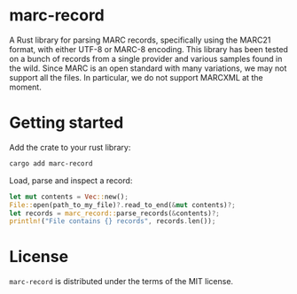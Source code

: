marc-record
===========

A Rust library for parsing MARC records, specifically using the MARC21 format, with either
UTF-8 or MARC-8 encoding. This library has been tested on a bunch of records from a single provider and various samples found in the wild.
Since MARC is an open standard with many variations, we may not support all the files. In particular, we do not
support MARCXML at the moment.

Getting started
===============

Add the crate to your rust library:

```sh
cargo add marc-record
```

Load, parse and inspect a record:
```rust
let mut contents = Vec::new();
File::open(path_to_my_file)?.read_to_end(&mut contents)?;
let records = marc_record::parse_records(&contents)?;
println!("File contains {} records", records.len());
```

License
=======

`marc-record` is distributed under the terms of the MIT license.
